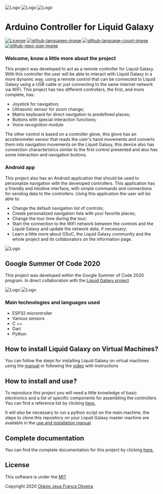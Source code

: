 ![Logo](./Docs/AppIconv2.png) ![Logo](./Docs/logoGif.gif) ![Logo](./Docs/gsoc.png)

# Arduino Controller for Liquid Galaxy

[![License](https://img.shields.io/github/license/LiquidGalaxyLAB/Arduino-Controller.svg?color=red)](https://opensource.org/licensesMIT) [![github-languages-image](https://img.shields.io/github/languages/top/LiquidGalaxyLAB/Arduino-Controller.svg?color=green)]() [![github-language-count-image](https://img.shields.io/github/languages/count/LiquidGalaxyLAB/Arduino-Controller.svg)]()  [![github-repo-size-image](https://img.shields.io/github/repo-size/LiquidGalaxyLAB/Arduino-Controller.svg?color=yellow)]()

### __Welcome, know a little more about the project__

This project was developed to act as a remote controller for Liquid Galaxy. With this controller the user will be able to interact with Liquid Galaxy in a more dynamic way, using a remote control that can be connected to Liquid Galaxy using a USB cable or just connecting to the same internet network via WiFi.
This project has two different controllers, the first, and more complete, has:
* Joystick for navigation;
* Ultrasonic sensor for zoom change;
* Matrix keyboard for direct navigation to predefined places;
* Buttons with special interaction functions;
* Voice recognition module

The other control is based on a controller glove, this glove has an accelerometer sensor that reads the user's hand movements and converts them into navigation movements on the Liquid Galaxy, this device also has connection characteristics similar to the first control presented and also has some interaction and navigation buttons.

 ### __Android app__
 This project also has an Android application that should be used to personalize navigation with the developed controllers. This application has a friendly and intuitive interface, with simple commands and connections for sending data to the controllers. Using this application the user will be able to:
* Change the default navigation list of controls;
* Create personalized navigation lists with your favorite places;
* Change the tour time during the tour;
* Start the connection to the WiFi network between the controls and the Liquid Galaxy and update the network data, if necessary;
* Learn a little more about GSoC, the Liquid Galaxy community and the whole project and its collaborators on the information page.

![Logo](./Docs/app.gif)

 ## __Google Summer Of Code 2020__
 This project was developed within the Google Summer of Code 2020 program. In direct collaboration with the [Liquid Galaxy project](https://www.liquidgalaxy.eu/)
 
 ![Logo](./Docs/gsoc2020.PNG) ![Logo](./Docs/liquidg.PNG)
 
 ### Main technologies and languages used
 
* ESP32 microntroller
* Various sensors
* C ++
* Dart
* Python
## How to install Liquid Galaxy on Virtual Machines?
You can follow the steps for installing Liquid Galaxy on virtual machines using the [manual](https://docs.google.com/document/d/1J30SqLWFFYnRM_TwNvgo-R86i58P2PMzVuVTDSnMQcc/edit?usp=sharing) or following the [video](https://www.youtube.com/watch?v=8R__KnPPErQ&t=23s) with instructions

## How to install and use?
To reproduce this project you will need a little knowledge of basic electronics and a list of specific components for assembling the controllers.
You can find a reference list by clicking [here.](https://docs.google.com/spreadsheets/d/1dB7ytINp_5vQwNA6uyauQipsMxrJ-Wr6oeAZAQ9JamU/edit?usp=sharing)

It will also be necessary to run a python script on the main machine, the steps to clone this repository on your Liquid Galaxy master machine are available in the [use and installation manual](https://docs.google.com/document/d/1tBn0hPdX7SJ-kYaByKNV1_GQNJUsSkxQtLVOuMz2EcE/edit?usp=sharing)

## Complete documentation
You can find the complete documentation for this project by clicking [here.](https://docs.google.com/document/d/1tBn0hPdX7SJ-kYaByKNV1_GQNJUsSkxQtLVOuMz2EcE/edit?usp=sharing)

## License
This software is under the [MIT](https://choosealicense.com/licenses/mit/)

Copyright 2020 [Otávio Jeus França Oliveira](https://www.linkedin.com/in/otaviojfoliveira/)
